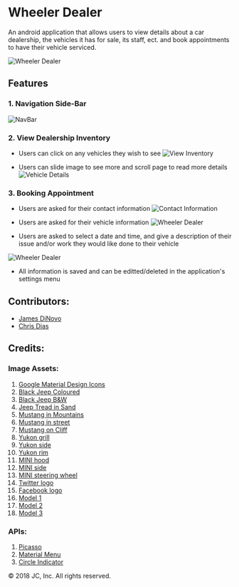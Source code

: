 # Wheeler Dealer

An android application that allows users to view details about a car dealership, the vehicles it has for sale, its staff, ect. and book appointments to have their vehicle serviced.

![Wheeler Dealer](https://github.com/jdinovo/DealershipApp/blob/master/screenshots/main.png)

## Features

### 1. Navigation Side-Bar

![NavBar](https://github.com/jdinovo/DealershipApp/blob/master/screenshots/nav.png)


### 2. View Dealership Inventory

- Users can click on any vehicles they wish to see
![View Inventory](https://github.com/jdinovo/DealershipApp/blob/master/screenshots/viewInv.png)

- Users can slide image to see more and scroll page to read more details
![Vehicle Details](https://github.com/jdinovo/DealershipApp/blob/master/screenshots/vehicle.png)


### 3. Booking Appointment

- Users are asked for their contact information
![Contact Information](https://github.com/jdinovo/DealershipApp/blob/master/screenshots/appointment1.png)

- Users are asked for their vehicle information
![Wheeler Dealer](https://github.com/jdinovo/DealershipApp/blob/master/screenshots/appointment2.png)

- Users are asked to select a date and time, and give a description of their issue and/or work they would like done to their vehicle

![Wheeler Dealer](https://github.com/jdinovo/DealershipApp/blob/master/screenshots/appointment3.png)

- All information is saved and can be editted/deleted in the application's settings menu


## Contributors:
- [James DiNovo](https://github.com/jdinovo)
- [Chris Dias](https://github.com/chrisdias96)


## Credits:

### Image Assets:
1. [Google Material Design Icons](https://github.com/google/material-design-icons) 
2. [Black Jeep Coloured](https://pixabay.com/en/vehicle-car-wheel-jeep-luxury-suv-3196981/) 
3. [Black Jeep B&W](https://pixabay.com/en/vehicle-car-transportation-system-3206929/) 
4. [Jeep Tread in Sand](https://pixabay.com/en/tire-track-sand-tread-imprint-2211379/) 
5. [Mustang in Mountains](https://pixabay.com/en/drive-car-red-ford-mustang-natural-1630501/) 
6. [Mustang in street](https://pixabay.com/en/convertible-ford-mustang-1630448/) 
7. [Mustang on Cliff](https://pixabay.com/en/red-car-natural-stone-trees-1630523/) 
8. [Yukon grill](https://pixabay.com/en/gmc-yukon-grill-headlamp-glass-2831792/) 
9. [Yukon side](https://pixabay.com/en/gmc-yukon-sports-utility-vehicle-suv-2831791/) 
10. [Yukon rim](https://pixabay.com/en/gmc-yukon-truck-wheel-rim-tire-2831790/) 
11. [MINI hood](https://pixabay.com/en/auto-mini-sports-car-vehicle-895720/) 
12. [MINI side](https://pixabay.com/en/car-red-mini-cooper-vehicle-1348250/) 
13. [MINI steering wheel](https://pixabay.com/en/mini-cooper-car-vehicle-mini-3775582/) 
14. [Twitter logo](https://about.twitter.com/en_us/company/brand-resources.html) 
15. [Facebook logo](https://en.facebookbrand.com) 
16. [Model 1](https://pixabay.com/en/attractive-beautiful-girl-model-1869761/) 
17. [Model 2](https://pixabay.com/en/beard-face-man-model-mustache-1845166/) 
18. [Model 3](https://pixabay.com/en/beautiful-fashion-grass-model-1844724/) 


### APIs: 
 1. [Picasso](https://github.com/square/picasso) 
 2. [Material Menu](https://github.com/balysv/material-menu)
 3. [Circle Indicator](https://github.com/ongakuer/CircleIndicator)
    

:copyright: 2018 JC, Inc. All rights reserved. 

